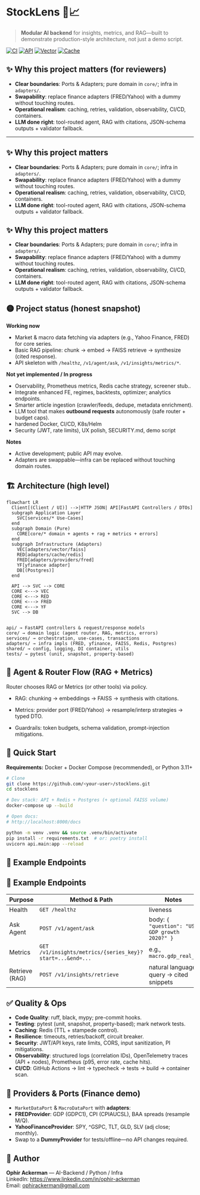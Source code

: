 # StockLens 🧠📈  
> **Modular AI backend** for insights, metrics, and RAG—built to demonstrate production-style architecture, not just a demo script.

[![CI](https://img.shields.io/badge/CI-GitHub_Actions-informational)]()
[![API](https://img.shields.io/badge/API-FastAPI-009688)]()
[![Vector](https://img.shields.io/badge/Vector-FAISS-2962FF)]()
[![Cache](https://img.shields.io/badge/Cache-Redis-DC382D)]()

## ✨ Why this project matters (for reviewers)
- **Clear boundaries**: Ports & Adapters; pure domain in `core/`; infra in `adapters/`.
- **Swapability**: replace finance adapters (FRED/Yahoo) with a dummy without touching routes.
- **Operational realism**: caching, retries, validation, observability, CI/CD, containers.
- **LLM done right**: tool-routed agent, RAG with citations, JSON-schema outputs + validator fallback.

---
## ✨ Why this project matters
- **Clear boundaries**: Ports & Adapters; pure domain in `core/`; infra in `adapters/`.
- **Swapability**: replace finance adapters (FRED/Yahoo) with a dummy without touching routes.
- **Operational realism**: caching, retries, validation, observability, CI/CD, containers.
- **LLM done right**: tool-routed agent, RAG with citations, JSON-schema outputs + validator fallback.

## ✨ Why this project matters
- **Clear boundaries**: Ports & Adapters; pure domain in `core/`; infra in `adapters/`.
- **Swapability**: replace finance adapters (FRED/Yahoo) with a dummy without touching routes.
- **Operational realism**: caching, retries, validation, observability, CI/CD, containers.
- **LLM done right**: tool-routed agent, RAG with citations, JSON-schema outputs + validator fallback.

## 🟡 Project status (honest snapshot)
**Working now**
- Market & macro data fetching via adapters (e.g., Yahoo Finance, FRED) for core series.
- Basic RAG pipeline: chunk → embed → FAISS retrieve → synthesize (cited response).
- API skeleton with `/healthz`, `/v1/agent/ask`, `/v1/insights/metrics/*`.

**Not yet implemented / In progress**
- Oservability, Prometheus metrics, Redis cache strategy, screener stub..
- Integrate enhanced FE, regimes, backtests, optimizer; analytics endpoints.
- Smarter article ingestion (crawler/feeds, dedupe, metadata enrichment).
- LLM tool that makes **outbound requests** autonomously (safe router + budget caps).
- hardened Docker, CI/CD, K8s/Helm
- Security (JWT, rate limits), UX polish, SECURITY.md, demo script 

  
**Notes**
- Active development; public API may evolve.
- Adapters are swappable—infra can be replaced without touching domain routes.
  
## 🏗 Architecture (high level)

```
flowchart LR
  Client[(Client / UI)] -->|HTTP JSON| API[FastAPI Controllers / DTOs]
  subgraph Application Layer
    SVC[services/* Use-Cases]
  end
  subgraph Domain (Pure)
    CORE[core/* domain + agents + rag + metrics + errors]
  end
  subgraph Infrastructure (Adapters)
    VEC[adapters/vector/faiss]
    RED[adapters/cache/redis]
    FRED[adapters/providers/fred]
    YF[yfinance adapter]
    DB[(Postgres)]
  end

  API --> SVC --> CORE
  CORE <---> VEC
  CORE <---> RED
  CORE <---> FRED
  CORE <---> YF
  SVC --> DB


api/ → FastAPI controllers & request/response models
core/ → domain logic (agent router, RAG, metrics, errors)
services/ → orchestration, use-cases, transactions
adapters/ → infra impls (FRED, yfinance, FAISS, Redis, Postgres)
shared/ → config, logging, DI container, utils
tests/ → pytest (unit, snapshot, property-based)

```
## 🤖 Agent & Router Flow (RAG + Metrics)
Router chooses RAG or Metrics (or other tools) via policy.

- RAG: chunking → embeddings → FAISS → synthesis with citations.

- Metrics: provider port (FRED/Yahoo) → resample/interp strategies → typed DTO.

- Guardrails: token budgets, schema validation, prompt-injection mitigations.


## 🚀 Quick Start


**Requirements:** Docker + Docker Compose (recommended), or Python 3.11+

```bash
# Clone
git clone https://github.com/<your-user>/stocklens.git
cd stocklens

# Dev stack: API + Redis + Postgres (+ optional FAISS volume)
docker-compose up --build

# Open docs:
# http://localhost:8000/docs

python -m venv .venv && source .venv/bin/activate
pip install -r requirements.txt  # or: poetry install
uvicorn api.main:app --reload
```

## 📡 Example Endpoints

## 📡 Example Endpoints

| Purpose        | Method & Path                                                | Notes                                       |
|----------------|---------------------------------------------------------------|---------------------------------------------|
| Health         | `GET /healthz`                                               | liveness                                    |
| Ask Agent      | `POST /v1/agent/ask`                                         | body: `{ "question": "US GDP growth 2020?" }` |
| Metrics        | `GET /v1/insights/metrics/{series_key}?start=...&end=...`    | e.g., `macro.gdp_real_q`                    |
| Retrieve (RAG) | `POST /v1/insights/retrieve`                                 | natural language query → cited snippets     |




## ✅ Quality & Ops

- **Code Quality**: ruff, black, mypy; pre-commit hooks.
- **Testing**: pytest (unit, snapshot, property-based); mark network tests.
- **Caching**: Redis (TTL + stampede control).
- **Resilience**: timeouts, retries/backoff, circuit breaker.
- **Security**: JWT/API keys, rate limits, CORS, input sanitization, PI mitigations.
- **Observability**: structured logs (correlation IDs), OpenTelemetry traces (API + nodes), Prometheus (p95, error rate, cache hits).
- **CI/CD**: GitHub Actions → lint → typecheck → tests → build → container scan.

## 🔌 Providers & Ports (Finance demo)

- `MarketDataPort` & `MacroDataPort` with **adapters**:
- **FREDProvider**: GDP (GDPC1), CPI (CPIAUCSL), BAA spreads (resample M/Q).
 - **YahooFinanceProvider**: SPY, ^GSPC, TLT, GLD, SLV (adj close; monthly).
- Swap to a **DummyProvider** for tests/offline—no API changes required.


## 👤 Author

**Ophir Ackerman** — AI-Backend / Python / Infra  
LinkedIn: https://www.linkedin.com/in/ophir-ackerman  
Email: ophirackerman@gmail.com

